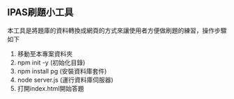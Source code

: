 ## IPAS刷題小工具
本工具是將題庫的資料轉換成網頁的方式來讓使用者方便做刷題的練習，操作步驟如下<br>
1) 移動至本專案資料夾
2) npm init -y (初始化目錄)
3) npm install pg (安裝資料庫套件)
4) node server.js (運行資料庫伺服器)
5) 打開index.html開始答題